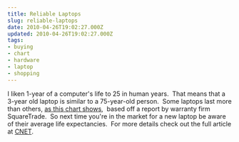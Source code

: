 ```yaml
---
title: Reliable Laptops
slug: reliable-laptops
date: 2010-04-26T19:02:27.000Z
updated: 2010-04-26T19:02:27.000Z
tags:
- buying
- chart
- hardware
- laptop
- shopping
---
```


I liken 1-year of a computer's life to 25 in human years.  That means that a 3-year old laptop is similar to a 75-year-old person.  Some laptops last more than others, <a href="http://i.i.com.com/cnwk.1d/i/bto/20091118/by-manf.jpg">as this chart shows</a>,  based off a report by warranty firm SquareTrade.  So next time you're in the market for a new laptop be aware of their average life expectancies.  For more details check out the full article at <a href="http://news.cnet.com/8301-17938_105-10400447-1.html">CNET</a>.
